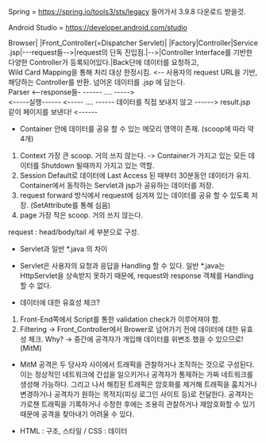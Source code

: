 Spring		= https://spring.io/tools3/sts/legacy 들어가서 3.9.8 다운로드 받을것.

Android Studio	= https://developer.android.com/studio

Browser| |Front_Controller(=Dispatcher Servlet)| |Factory|Controller|Service
.jsp|---request들-->|request의 단독 진입점.|-->|Controller Interface를 기반한 다양한 Controller가 등록되어있다.|Back단에 데이터를 요청하고,			
			Wild Card Mapping을 통해 처리 대상 한정시킴.		<--	사용자의 request URL을 기반, 해당하는 Controller를 반환.			넘어온 데이터를 .jsp 에 담는다.			
Parser	<--response들-							------				....				-----> 						
	<-----실행------							<-----				....				------	데이터를 직접 보내지 않고		------>	
																		result.jsp 같이 페이지를 보낸다!	<------	

* Container 안에 데이터를 공유 할 수 있는 메모리 영역이 존재. (scoop에 따라 약 4개)
1) Context	가장 큰 scoop. 거의 쓰지 않는다. -> Container가 가지고 있는 모든 데이터를 Shutdown 될때까지 가지고 있는 역할.
2) Session	Default로 데이터에 Last Access 된 때부터 30분동안 데이터가 유지. Container에서 동작하는 Servlet과 jsp가 공유하는 데이터를 저장.
3) request	forward 방식에서 request에 심겨져 있는 데이터를 공유 할 수 있도록 저장. (SetAttribute를 통해 심음)
4) page		가장 작은 scoop. 거의 쓰지 않는다.

request : head/body/tail 세 부분으로 구성.
* Servlet과 일반 *.java 의 차이
- Servlet은 사용자의 요청과 응답을 Handling 할 수 있다. 일반 *.java는 HttpServlet을 상속받지 못하기 때문에, request와 response 객체를 Handling 할 수 없다.

* 데이터에 대한 유효성 체크?
1) Front-End쪽에서 Script를 통한 validation check가 이루어져야 함.
2) Filtering -> Front_Controller에서 Brower로 넘어가기 전에 데이터에 대한 유효성 체크. Why? -> 중간에 공격자가 개입해 데이터를 위변조 했을 수 있으므로!(MitM)
* MitM 공격은 두 당사자 사이에서 트래픽을 관찰하거나 조작하는 것으로 구성된다. 이는 정상적인 네트워크에 간섭을 일으키거나 공격자가 통제하는 가짜 네트워크를 생성해 가능하다.
그리고 나서 해킹된 트래픽은 암호화를 제거해 트래픽을 훔치거나 변경하거나 공격자가 원하는 목적지(피싱 로그인 사이트 등)로 전달한다. 공격자는 가로챈 트래픽을 기록하거나 수정한 후에는 조용히 관찰하거나 재암호화할 수 있기 때문에 공격을 찾아내기 어려울 수 있다.

* HTML : 구조, 스타일 / CSS : 데이터
